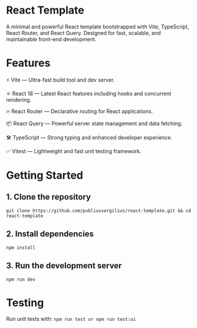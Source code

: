 # React Template
A minimal and powerful React template bootstrapped with Vite, TypeScript, React Router, and React Query.
Designed for fast, scalable, and maintainable front-end development.

# Features
⚡ Vite — Ultra-fast build tool and dev server.

⚛️ React 18 — Latest React features including hooks and concurrent rendering.

🔥 React Router — Declarative routing for React applications.

📦 React Query — Powerful server state management and data fetching.

🛠️ TypeScript — Strong typing and enhanced developer experience.

✅ Vitest — Lightweight and fast unit testing framework.

# Getting Started
## 1. Clone the repository
`git clone https://github.com/publiusvergilius/react-template.git &&
cd react-template`
## 2. Install dependencies
`npm install`
## 3. Run the development server
`npm run dev`

# Testing
Run unit tests with:
`npm run test
or
npm run test:ui`
